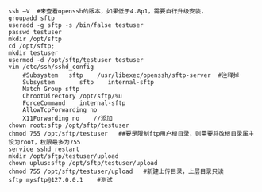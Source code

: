     ssh –V  #来查看openssh的版本，如果低于4.8p1，需要自行升级安装，
    groupadd sftp  
    useradd -g sftp -s /bin/false testuser   
    passwd testuser
    mkdir /opt/sftp   
    cd /opt/sftp;      
    mkdir testuser
    usermod -d /opt/sftp/testuser testuser
    vim /etc/ssh/sshd_config
        #Subsystem   sftp    /usr/libexec/openssh/sftp-server  #注释掉
        Subsystem       sftp    internal-sftp  
        Match Group sftp  
        ChrootDirectory /opt/sftp/%u  
        ForceCommand    internal-sftp  
        AllowTcpForwarding no  
        X11Forwarding no    //添加
    chown root:sftp /opt/sftp/testuser 
    chmod 755 /opt/sftp/testuser   ##要是限制ftp用户根目录，则需要将改根目录属主设为root，权限最多为755
    service sshd restart  
    mkdir /opt/sftp/testuser/upload  
    chown uplus:sftp /opt/sftp/testuser/upload  
    chmod 755 /opt/sftp/testuser/upload   #新建上传目录，上层目录只读
    sftp mysftp@127.0.0.1    #测试